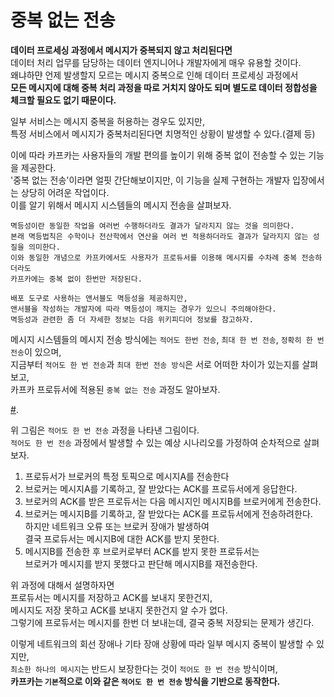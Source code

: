 # 중복 없는 전송 
   
**데이터 프로세싱 과정에서 메시지가 중복되지 않고 처리된다면**                
데이터 처리 업무를 담당하는 데이터 엔지니어나 개발자에게 매우 유용할 것이다.       
왜냐하먄 언제 발생할지 모르는 메시지 중복으로 인해 데이터 프로세싱 과정에서       
**모든 메시지에 대해 중복 처리 과정을 따로 거치지 않아도 되며 별도로 데이터 정합성을 체크할 필요도 없기 때문이다.**       
 
일부 서비스는 메시지 중복을 허용하는 경우도 있지만,     
특정 서비스에서 메시지가 중복처리된다면 치명적인 상황이 발생할 수 있다.(결제 등)  
    
이에 따라 카프카는 사용자들의 개발 편의를 높이기 위해 중복 없이 전송할 수 있는 기능을 제공한다.       
'중복 없는 전송'이라면 얼핏 간단해보이지만, 이 기능을 실제 구현하는 개발자 입장에서는 상당히 어려운 작업이다.   
이를 알기 위해서 메시지 시스템들의 메시지 전송을 살펴보자. 

```
멱등성이란 동일한 작업을 여러번 수행하더라도 결과가 달라지지 않는 것을 의미한다.   
본래 멱등법칙은 수학이나 전산학에서 연산을 여러 번 적용하더라도 결과가 달라지지 않는 성질을 의미한다.  
이와 동일한 개념으로 카프카에서도 사용자가 프로듀서를 이용해 메시지를 수차례 중복 전송하더라도    
카프카에는 중복 없이 한번만 저장된다.    
   
배포 도구로 사용하는 앤서블도 멱등성을 제공하지만,       
앤서블을 작성하는 개발자에 따라 멱등성이 깨지는 경우가 있으니 주의해야한다.    
멱등성과 관련한 좀 더 자세한 정보는 다음 위키피디어 정보를 참고하자.   
```

메시지 시스템들의 메시지 전송 방식에는 `적어도 한번 전송`, `최대 한 번 전송`, `정확히 한 번 전송`이 있으며,    
지금부터 `적어도 한 번 전송`과 `최대 한번 전송 방식`은 서로 어떠한 차이가 있는지를 살펴보고,       
카프카 프로듀서에 적용된 `중복 없는 전송` 과정도 알아보자.        

[#](#). 
  
위 그림은 `적어도 한 번 전송` 과정을 나타낸 그림이다.        
`적어도 한 번 전송` 과정에서 발생할 수 있는 예상 시나리오를 가정하여 순차적으로 살펴보자.     
    
1. 프로듀서가 브로커의 특정 토픽으로 메시지A를 전송한다       
2. 브로커는 메시지A를 기록하고, 잘 받았다는 ACK를 프로듀서에게 응답한다.        
3. 브로커의 ACK를 받은 프로듀서는 다음 메시지인 메시지B를 브로커에게 전송한다.         
4. 브로커는 메시지B를 기록하고, 잘 받았다는 ACK를 프로듀서에게 전송하려한다.     
   하지만 네트워크 오류 또는 브로커 장애가 발생하여       
   결국 프로듀서는 메시지B에 대한 ACK를 받지 못한다.    
5. 메시지B를 전송한 후 브로커로부터 ACK를 받지 못한 프로듀서는     
   브로커가 메시지를 받지 못했다고 판단해 메시지B를 재전송한다.  
 
위 과정에 대해서 설명하자면       
프로듀서는 메시지를 저장하고 ACK를 보내지 못한건지,      
메시지도 저장 못하고 ACK를 보내지 못한건지 알 수가 없다.     
그렇기에 프로듀서는 메시지를 한번 더 보내는데, 결국 중복 저장되는 문제가 생긴다.    

이렇게 네트워크의 회선 장애나 기타 장애 상황에 따라 일부 메시지 중복이 발생할 수 있지만,   
`최소한 하나의 메시지`는 반드시 보장한다는 것이 `적어도 한 번 전송` 방식이며,    
**카프카는 `기본`적으로 이와 같은 `적어도 한 번 전송` 방식을 기반으로 동작한다.**      







